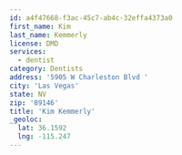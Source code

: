 ```yaml
---
id: a4f47668-f3ac-45c7-ab4c-32effa4373a0
first_name: Kim
last_name: Kemmerly
license: DMD
services:
  - dentist
category: Dentists
address: '5905 W Charleston Blvd '
city: 'Las Vegas'
state: NV
zip: '89146'
title: 'Kim Kemmerly'
_geoloc:
  lat: 36.1592
  lng: -115.247
---
```

